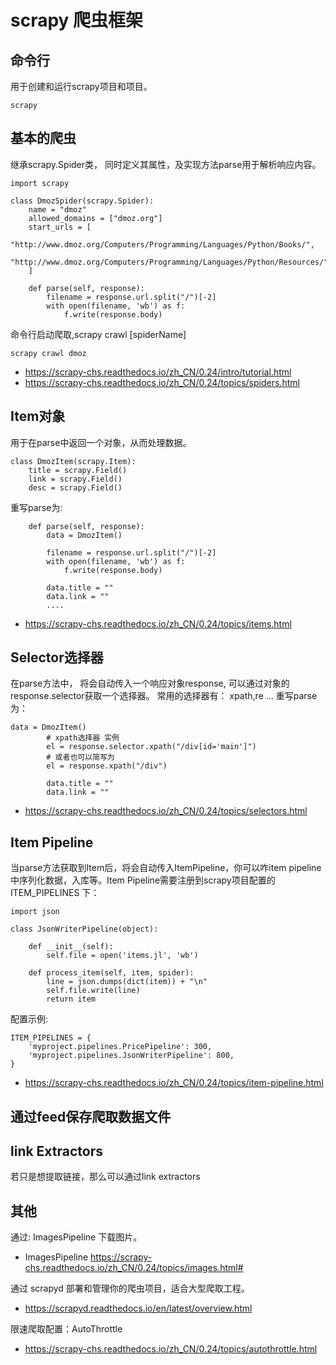# scrapy 爬虫框架

## 命令行
用于创建和运行scrapy项目和项目。
```
scrapy 
```

## 基本的爬虫
继承scrapy.Spider类， 同时定义其属性，及实现方法parse用于解析响应内容。
```
import scrapy

class DmozSpider(scrapy.Spider):
    name = "dmoz"
    allowed_domains = ["dmoz.org"]
    start_urls = [
        "http://www.dmoz.org/Computers/Programming/Languages/Python/Books/",
        "http://www.dmoz.org/Computers/Programming/Languages/Python/Resources/"
    ]

    def parse(self, response):
        filename = response.url.split("/")[-2]
        with open(filename, 'wb') as f:
            f.write(response.body)

```

命令行启动爬取,scrapy crawl [spiderName]
```
scrapy crawl dmoz
```
* https://scrapy-chs.readthedocs.io/zh_CN/0.24/intro/tutorial.html
* https://scrapy-chs.readthedocs.io/zh_CN/0.24/topics/spiders.html
## Item对象
用于在parse中返回一个对象，从而处理数据。
```
class DmozItem(scrapy.Item):
    title = scrapy.Field()
    link = scrapy.Field()
    desc = scrapy.Field()
```
重写parse为: 
```
    def parse(self, response):
        data = DmozItem()

        filename = response.url.split("/")[-2]
        with open(filename, 'wb') as f:
            f.write(response.body)

        data.title = ""
        data.link = ""
        ....
```

* https://scrapy-chs.readthedocs.io/zh_CN/0.24/topics/items.html
## Selector选择器
在parse方法中， 将会自动传入一个响应对象response, 可以通过对象的
response.selector获取一个选择器。
常用的选择器有： xpath,re ...
重写parse为：
```
data = DmozItem()
        # xpath选择器 实例
        el = response.selector.xpath("/div[id='main']")
        # 或者也可以简写为
        el = response.xpath("/div")

        data.title = ""
        data.link = ""
```
* https://scrapy-chs.readthedocs.io/zh_CN/0.24/topics/selectors.html

## Item Pipeline
当parse方法获取到Item后，将会自动传入ItemPipeline，你可以咋item pipeline中序列化数据，入库等。Item Pipeline需要注册到scrapy项目配置的 ITEM_PIPELINES 下：

```
import json

class JsonWriterPipeline(object):

    def __init__(self):
        self.file = open('items.jl', 'wb')

    def process_item(self, item, spider):
        line = json.dumps(dict(item)) + "\n"
        self.file.write(line)
        return item
```
配置示例: 
```
ITEM_PIPELINES = {
    'myproject.pipelines.PricePipeline': 300,
    'myproject.pipelines.JsonWriterPipeline': 800,
}
```

* https://scrapy-chs.readthedocs.io/zh_CN/0.24/topics/item-pipeline.html



## 通过feed保存爬取数据文件


## link Extractors
若只是想提取链接，那么可以通过link extractors

## 其他
通过: ImagesPipeline 下载图片。

* ImagesPipeline https://scrapy-chs.readthedocs.io/zh_CN/0.24/topics/images.html#

通过 scrapyd 部署和管理你的爬虫项目，适合大型爬取工程。
* https://scrapyd.readthedocs.io/en/latest/overview.html

限速爬取配置：AutoThrottle

* https://scrapy-chs.readthedocs.io/zh_CN/0.24/topics/autothrottle.html

